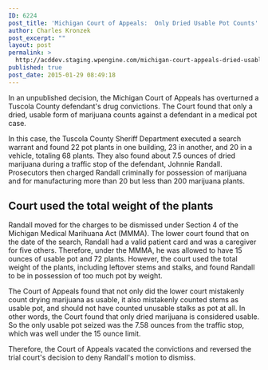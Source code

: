 ```yaml
---
ID: 6224
post_title: 'Michigan Court of Appeals:  Only Dried Usable Pot Counts'
author: Charles Kronzek
post_excerpt: ""
layout: post
permalink: >
  http://acddev.staging.wpengine.com/michigan-court-appeals-dried-usable-pot-counts.html
published: true
post_date: 2015-01-29 08:49:18
---
```

In an unpublished decision, the Michigan Court of Appeals has overturned a Tuscola County defendant's drug convictions. The Court found that only a dried, usable form of marijuana counts against a defendant in a medical pot case.<!--more-->

In this case, the Tuscola County Sheriff Department executed a search warrant and found 22 pot plants in one building, 23 in another, and 20 in a vehicle, totaling 68 plants. They also found about 7.5 ounces of dried marijuana during a traffic stop of the defendant, Johnnie Randall. Prosecutors then charged Randall criminally for possession of marijuana and for manufacturing more than 20 but less than 200 marijuana plants.


<h2>Court used the total weight of the plants</h2>

Randall moved for the charges to be dismissed under Section 4 of the Michigan Medical Marihuana Act (MMMA). The lower court found that on the date of the search, Randall had a valid patient card and was a caregiver for five others. Therefore, under the MMMA, he was allowed to have 15 ounces of usable pot and 72 plants. However, the court used the total weight of the plants, including leftover stems and stalks, and found Randall to be in possession of too much pot by weight.

The Court of Appeals found that not only did the lower court mistakenly count drying marijuana as usable, it also mistakenly counted stems as usable pot, and should not have counted unusable stalks as pot at all. In other words, the Court found that only dried marijuana is considered usable. So the only usable pot seized was the 7.58 ounces from the traffic stop, which was well under the 15 ounce limit.

Therefore, the Court of Appeals vacated the convictions and reversed the trial court's decision to deny Randall's motion to dismiss.